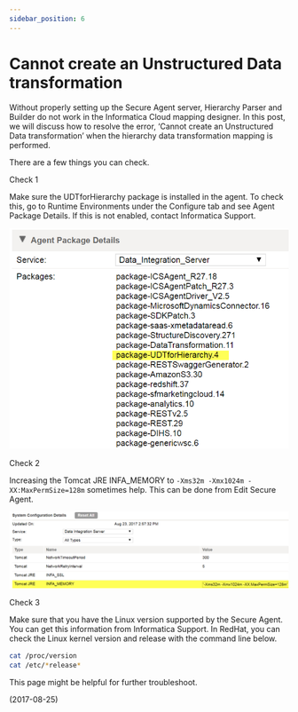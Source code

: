 ```yaml
---
sidebar_position: 6
---
```


# Cannot create an Unstructured Data transformation

Without properly setting up the Secure Agent server, Hierarchy Parser and Builder do not work in the Informatica Cloud mapping designer. In this post, we will discuss how to resolve the error, ‘Cannot create an Unstructured Data transformation’ when the hierarchy data transformation mapping is performed.

There are a few things you can check.

Check 1

Make sure the UDTforHierarchy package is installed in the agent. To check this, go to Runtime Environments under the Configure tab and see Agent Package Details. If this is not enabled, contact Informatica Support.

![img](./img/6/img-1.webp)

Check 2

Increasing the Tomcat JRE INFA_MEMORY to `-Xms32m -Xmx1024m -XX:MaxPermSize=128m` sometimes help. This can be done from Edit Secure Agent.

![img](./img/6/img-2.webp)

Check 3

Make sure that you have the Linux version supported by the Secure Agent. You can get this information from Informatica Support. In RedHat, you can check the Linux kernel version and release with the command line below.

```bash
cat /proc/version
cat /etc/*release*
```

This page might be helpful for further troubleshoot.

(2017-08-25)
